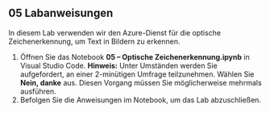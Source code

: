 ﻿---
lab:
    title: 'Optische Zeichenerkennung'
---

## 05 Labanweisungen
In diesem Lab verwenden wir den Azure-Dienst für die optische Zeichenerkennung, um Text in Bildern zu erkennen.

1.  Öffnen Sie das Notebook **05 – Optische Zeichenerkennung.ipynb** in Visual Studio Code.
    **Hinweis:** Unter Umständen werden Sie aufgefordert, an einer 2-minütigen Umfrage teilzunehmen. Wählen Sie **Nein, danke** aus. Diesen Vorgang müssen Sie möglicherweise mehrmals ausführen.
2.  Befolgen Sie die Anweisungen im Notebook, um das Lab abzuschließen.
